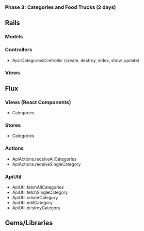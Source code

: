 ### Phase 3: Categories and Food Trucks (2 days)

## Rails
### Models


### Controllers
* Api::CategoriesController (create, destroy, index, show, update)

### Views

## Flux
### Views (React Components)
* Categories

### Stores
* Categories

### Actions
* ApiActions.receiveAllCategories
* ApiActions.receiveSingleCategory


### ApiUtil
* ApiUtil.fetchAllCategories
* ApiUtil.fetchSingleCategory
* ApiUtil.createCategory
* ApiUtil.editCategory
* ApiUtil.destroyCategory

## Gems/Libraries
